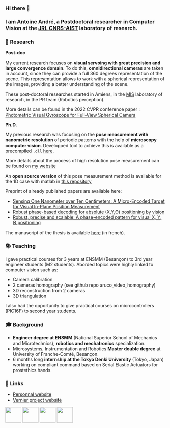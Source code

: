 ### Hi there 👋

### I am Antoine André, a Postdoctoral researcher in Computer Vision at the [JRL CNRS-AIST](https://unit.aist.go.jp/jrl-22022/index_en.html) laboratory of research.

### 🔬 Research

**Post-doc**

My current research focuses on __visual servoing with great precision and large convergence domain__. To do this, __omnidirectional cameras__ are taken in account, since they can provide a full 360 degrees representation of the scene. This representation allows to work with a spherical representation of the images, providing a better understanding of the scene.

These post-doctoral researches started in Amiens, in the [MIS](https://www.mis.u-picardie.fr/) laboratory of research, in the PR team (Robotics perception).

More details can be found in the 2022 CVPR conference paper : [Photometric Visual Gyroscope for Full-View Spherical Camera](https://openaccess.thecvf.com/content/CVPR2022W/OmniCV/papers/Andre_Photometric_Visual_Gyroscope_for_Full-View_Spherical_Camera_CVPRW_2022_paper.pdf)

**Ph.D.**

My previous research was focusing on the __pose measurement with nanometric resolution__ of periodic patterns with the help of __microscopy computer vision__. Developped tool to achieve this is available as a precompiled `.dll` [here](https://projects.femto-st.fr/vernier/en).

More details about the process of high resolution pose measurement can be found on [my website](https://antoineandre.github.io/)

An **open source version** of this pose measurement method is available for the 1D case with matlab in [this repository](https://github.com/AntoineAndre/1D_phase_measurement)

Preprint of already published papers are available here:

- [Sensing One Nanometer over Ten Centimeters: A Micro-Encoded Target for Visual In-Plane Position Measurement](https://antoineandre.github.io/media/publications/tmech_hal.pdf)
- [Robust phase-based decoding for absolute (X,Y,Θ) positioning by vision](https://antoineandre.github.io/media/publications/TIM_HAL.pdf)
- [Robust, precise and scalable: A phase-encoded pattern for visual X, Y, Θ positioning](https://antoineandre.github.io/media/publications/MARSS_full_paper_ANDRE_HAL.pdf)

The manuscript of the thesis is available [here](https://github.com/AntoineAndre/PhD_manuscript) (in french).

### 📚 Teaching

I gave practical courses for 3 years at ENSMM (Besançon) to 3rd year engineer students (M2 students). Aborded topics were highly linked to computer vision such as:

- Camera calibration
- 2 cameras homography (see github repo aruco_video_homography)
- 3D reconstruction from 2 cameras
- 3D triangulation

I also had the opportunity to give practical courses on microcontrollers (PIC16F) to second year students.

### 🎓 Background

- __Engineer degree at ENSMM__ (National Superior School of Mechanics and Microtechnics), __robotics and mechatronics__ specialization.
- Microsystems, Instrumentation and Robotics __Master double degree__ at University of Franche-Comté, Besançon.
- 6 months long __internship at the Tokyo Denki University__ (Tokyo, Japan) working on compliant command based on Serial Elastic Actuators for prostethics hands.

### 🔗 Links

- [Personnal website](https://antoineandre.github.io/)
- [Vernier project website](https://projects.femto-st.fr/vernier/en)

[<img src="https://i1.rgstatic.net/ii/institution.image/AS:267458164789257%401440778403888_l" width="50"/>](https://www.researchgate.net/profile/Antoine-Andre-2)
[<img src="https://upload.wikimedia.org/wikipedia/commons/thumb/0/06/ORCID_iD.svg/768px-ORCID_iD.svg.png" width="50"/>](https://orcid.org/0000-0003-3318-4769)
[<img src="https://image.flaticon.com/icons/png/512/174/174857.png" width="50"/>](https://www.linkedin.com/in/andreantoine/)
[<img src="https://upload.wikimedia.org/wikipedia/commons/thumb/c/c7/Google_Scholar_logo.svg/1024px-Google_Scholar_logo.svg.png" width="50"/>](https://scholar.google.fr/citations?user=iopU-RcAAAAJ&hl=fr)
